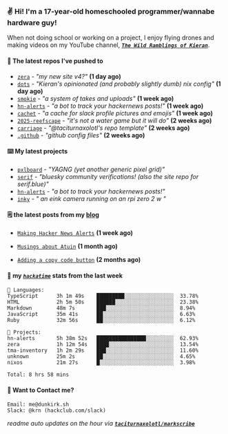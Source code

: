 ### ✌️ Hi! I'm a 17-year-old homeschooled programmer/wannabe hardware guy!

When not doing school or working on a project, I enjoy flying drones and making videos on my YouTube channel, [**_`The Wild Ramblings of Kieran`_**](https://youtube.com/@kieran.rambles).

#### 👷 The latest repos I've pushed to

- [`zera`](https://github.com/taciturnaxolotl/zera) - _"my new site v4?"_ **(1 day ago)**
- [`dots`](https://github.com/taciturnaxolotl/dots) - _"Kieran's opinionated (and probably slightly dumb) nix config"_ **(1 day ago)**
- [`smokie`](https://github.com/taciturnaxolotl/smokie) - _"a system of takes and uploads"_ **(1 week ago)**
- [`hn-alerts`](https://github.com/taciturnaxolotl/hn-alerts) - _"a bot to track your hackernews posts!"_ **(1 week ago)**
- [`cachet`](https://github.com/taciturnaxolotl/cachet) - _"a cache for slack profile pictures and emojis"_ **(1 week ago)**
- [`2025-reefscape`](https://github.com/df1317/2025-reefscape) - _"it's not a water game but it will do"_ **(2 weeks ago)**
- [`carriage`](https://github.com/taciturnaxolotl/carriage) - _"@taciturnaxolotl's repo template"_ **(2 weeks ago)**
- [`.github`](https://github.com/taciturnaxolotl/.github) - _"github config files"_ **(2 weeks ago)**

#### ⌨️ My latest projects

- [`pxlboard`](https://github.com/taciturnaxolotl/pxlboard) - _"YAGNG (yet another generic pixel grid)"_
- [`serif`](https://github.com/taciturnaxolotl/serif) - _"bluesky community verifications! (also the site repo for serif.blue)"_
- [`hn-alerts`](https://github.com/taciturnaxolotl/hn-alerts) - _"a bot to track your hackernews posts!"_
- [`inky`](https://github.com/taciturnaxolotl/inky) - _" an eink camera running on an rpi zero 2 w "_

#### 🗒️ the latest posts from my [blog](https://dunkirk.sh)

- [`Making Hacker News Alerts`](https://dunkirk.sh/blog/hn-alerts/) **(1 week ago)**

- [`Musings about Atuin`](https://dunkirk.sh/blog/atuin/) **(1 month ago)**

- [`Adding a copy code button`](https://dunkirk.sh/blog/adding-a-copy-button/) **(2 months ago)**



#### 📡 my [_`hackatime`_](https://waka.hackclub.com) stats from the last week

```text
💾 Languages:
TypeScript      3h 1m 49s    █████████░░░░░░░░░░░░░░░░  33.78%
HTML            2h 5m 50s    ██████░░░░░░░░░░░░░░░░░░░  23.38%
Markdown        48m 7s       ███░░░░░░░░░░░░░░░░░░░░░░  8.94%
JavaScript      35m 41s      ██░░░░░░░░░░░░░░░░░░░░░░░  6.63%
Ruby            32m 56s      ██░░░░░░░░░░░░░░░░░░░░░░░  6.12%

💼 Projects:
hn-alerts       5h 38m 52s   ████████████████░░░░░░░░░  62.93%
zera            1h 12m 54s   ████░░░░░░░░░░░░░░░░░░░░░  13.54%
tma-inventory   1h 2m 29s    ███░░░░░░░░░░░░░░░░░░░░░░  11.60%
unknown         25m 2s       ██░░░░░░░░░░░░░░░░░░░░░░░  4.65%
nixos           21m 27s      █░░░░░░░░░░░░░░░░░░░░░░░░  3.98%

Total: 8 hrs 58 mins
```

#### 📮 Want to Contact me?

```text
Email: me@dunkirk.sh
Slack: @krn (hackclub.com/slack)
```

_readme auto updates on the hour via [**`taciturnaxolotl/markscribe`**](https://github.com/taciturnaxolotl/markscribe)_
